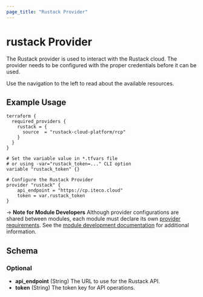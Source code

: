 ```yaml
---
page_title: "Rustack Provider"
---
```

# rustack Provider

The Rustack provider is used to interact with the Rustack cloud. 
The provider needs to be configured with the proper credentials before it can be used.

Use the navigation to the left to read about the available resources.

## Example Usage

```hcl
terraform {
  required_providers {
    rustack = {
      source  = "rustack-cloud-platform/rcp"
    }
  }
}

# Set the variable value in *.tfvars file
# or using -var="rustack_token=..." CLI option
variable "rustack_token" {}

# Configure the Rustack Provider
provider "rustack" {
    api_endpoint = "https://cp.iteco.cloud"
    token = var.rustack_token
}

```

-> **Note for Module Developers** Although provider configurations are shared between modules, each module must
declare its own [provider requirements](https://www.terraform.io/docs/language/providers/requirements.html). See the [module development documentation](https://www.terraform.io/docs/language/modules/develop/providers.html) for additional information.

## Schema

### Optional

- **api_endpoint** (String) The URL to use for the Rustack API.
- **token** (String) The token key for API operations.
